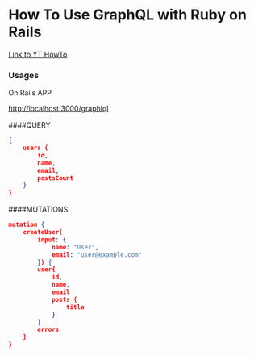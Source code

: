 # How To Use GraphQL with Ruby on Rails

[Link to YT HowTo](https://www.youtube.com/watch?v=kSlJH3hrV58&)

### Usages

On Rails APP

[http://localhost:3000/graphiql](http://localhost:3000/graphiql)

####QUERY　

```json
{
	users {
		id,
		name,
		email,
		postsCount
	}
}
```
####MUTATIONS　
```json
mutation {
	createUser(
		input: {
			name: "User",
			email: "user@example.com"
		}) {
		user{
			id,
			name,
			email
			posts {
				title
			}
		}
		errors
	}
}
```